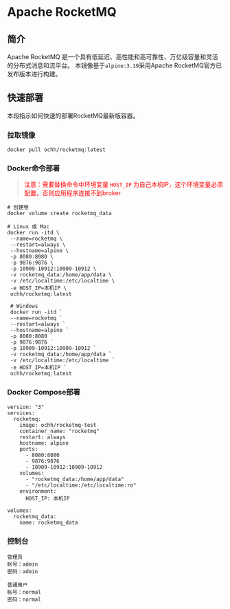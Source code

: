 # Apache RocketMQ

## 简介

Apache RocketMQ 是一个具有低延迟、高性能和高可靠性、万亿级容量和灵活的分布式消息和流平台。
本镜像基于`alpine:3.19`采用Apache RocketMQ官方已发布版本进行构建。

## 快速部署

本段指示如何快速的部署RocketMQ最新版容器。

### 拉取镜像

```shell
docker pull ochh/rocketmq:latest
```

### Docker命令部署

> <span style="color: red;">注意：需要替换命令中环境变量 `HOST_IP` 为自己本机IP，这个环境变量必须配置，否则应用程序连接不到broker</span>

```shell
# 创建卷
docker volume create rocketmq_data

# Linux 或 Mac
docker run -itd \
 --name=rocketmq \
 --restart=always \
 --hostname=alpine \
 -p 8080:8080 \
 -p 9876:9876 \
 -p 10909-10912:10909-10912 \
 -v rocketmq_data:/home/app/data \
 -v /etc/localtime:/etc/localtime \
 -e HOST_IP=本机IP \
 ochh/rocketmq:latest
 
 # Windows
 docker run -itd `
 --name=rocketmq `
 --restart=always `
 --hostname=alpine `
 -p 8080:8080 `
 -p 9876:9876 `
 -p 10909-10912:10909-10912 `
 -v rocketmq_data:/home/app/data `
 -v /etc/localtime:/etc/localtime `
 -e HOST_IP=本机IP `
 ochh/rocketmq:latest
```

### Docker Compose部署

```shell
version: "3"
services:
  rocketmq:
    image: ochh/rocketmq-test
    container_name: "rocketmq"
    restart: always
    hostname: alpine
    ports:
      - 8080:8080
      - 9876:9876
      - 10909-10912:10909-10912
    volumes:
      - "rocketmq_data:/home/app/data"
      - "/etc/localtime:/etc/localtime:ro"
    environment:
      HOST_IP: 本机IP

volumes:
  rocketmq_data:
    name: rocketmq_data
```

### 控制台

```text
管理员
帐号：admin
密码：admin

普通用户
帐号：normal
密码：normal
```
